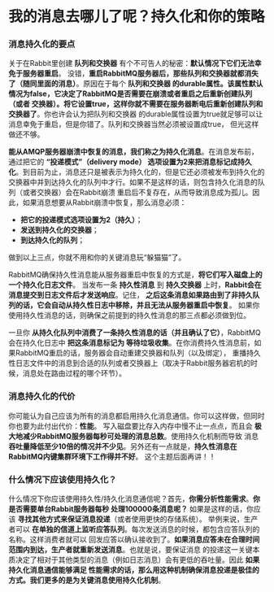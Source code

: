 我的消息去哪儿了呢？持久化和你的策略
======================================================================
### 消息持久化的要点
关于在Rabbit里创建 **队列和交换器** 有个不可告人的秘密：**默认情况下它们无法幸免于服务器重启**。
没错，**重启RabbitMQ服务器后，那些队列和交换器就都消失了（随同里面的消息）**。原因在于每个 **队列和交换器
的durable属性。该属性默认情况为false，它决定了RabbitMQ是否需要在崩溃或者重启之后重新创建队列（或者
交换器）。将它设置true，这样你就不需要在服务器断电后重新创建队列和交换器了**。你也许会认为把队列和交换器
的durable属性设置为true就足够可以让消息幸免于重启，但是你错了。队列和交换器当然必须被设置成true，
但光这样做还不够。

**能从AMQP服务器崩溃中恢复的消息，我们称之为持久化消息**。在消息发布前，通过把它的 **“投递模式”（delivery mode）
选项设置为2来把消息标记成持久化**。到目前为止，消息还只是被表示为持久化的，但是它还必须被发布到持久化的
交换器中并到达持久化的队列中才行。如果不是这样的话，则包含持久化消息的队列（或者交换器）会在Rabbit崩溃
重启后不复存在，从而导致消息成为孤儿。因此，如果消息想要从Rabbit崩溃中恢复，那么消息必须：
+ **把它的投递模式选项设置为2（持久）**；
+ **发送到持久化的交换器**；
+ **到达持久化的队列**；

做到以上三点，你就不用和你的关键消息玩“躲猫猫”了。

RabbitMQ确保持久性消息能从服务器重启中恢复的方式是，**将它们写入磁盘上的一个持久化日志文件**。
当发布一条 **持久性消息** 到 **持久交换器** 上时，**Rabbit会在消息提交到日志文件后才发送响应**。记住，
**之后这条消息如果路由到了非持久队列的话，它会自动从持久性日志中移除，并且无法从服务器重启中恢复**。
如果你使用持久性消息的话，则确保之前提到的持久性消息的那三点都必须做到位。

一旦你 **从持久化队列中消费了一条持久性消息的话（并且确认了它）**，RabbitMQ会在持久化日志中 **把这条消息标记为
等待垃圾收集**。在你消费持久性消息前，如果RabbitMQ重启的话，服务器会自动重建交换器和队列（以及绑定），
重播持久性日志文件中的消息到合适的队列或者交换器上（取决于Rabbit服务器宕机的时候，消息处在路由过程的哪个环节）。

### 消息持久化的代价
你可能认为自己应该为所有的消息都启用持久化消息通信。你可以这样做，但同时你也要为此付出代价：**性能**。
写入磁盘要比存入内存中慢不止一点点，而且会 **极大地减少RabbitMQ服务器每秒可处理的消息总数**。使用持久化机制而导致
消息 **吞吐量降低至少10倍的情况并不少见**。另外还有一点就是，**持久性消息在RabbitMQ内键集群环境下工作得并不好**。
这个主题后面再讲！！

### 什么情况下应该使用持久化？
什么情况下你应该使用持久性/持久化消息通信呢？首先，**你需分析性能需求**。**你是否需要单台Rabbit服务器每秒
处理100000条消息呢？** 如果是这样的话，你应该 **寻找其他方式来保证消息投递**（或者使用更快的存储系统）。
举例来说，生产者可以 **在单独的信道上监听应答队列**。每次发送消息的时候，都包含应答队列的名称。这样消费者就可以
回发应答以确认接收到了。**如果消息应答未在合理时间范围内到达，生产者就重新发送消息**。也就是说，要保证消息
的投递这一关键本质决定了相对于其他类型的消息（例如日志消息）会有更低的吞吐量。因此 **如果持久化消息通信能够满足
性能需求的话，那么用这种机制确保消息投递是极佳的方式。我们更多的是为关键消息使用持久化机制**。
